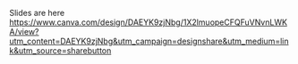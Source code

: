Slides are here https://www.canva.com/design/DAEYK9zjNbg/1X2lmuopeCFQFuVNvnLWKA/view?utm_content=DAEYK9zjNbg&utm_campaign=designshare&utm_medium=link&utm_source=sharebutton